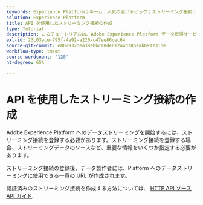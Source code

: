 ```yaml
---
keywords: Experience Platform；ホーム；人気の高いトピック；ストリーミング接続；ストリーミング接続の作成；API ガイド；チュートリアル；ストリーミング接続の作成；ストリーミング取得；取り込み；
solution: Experience Platform
title: API を使用したストリーミング接続の作成
type: Tutorial
description: このチュートリアルは、Adobe Experience Platform データ取得サービス API の一部であるストリーミング取得 API の使用を開始する際に役に立ちます。
exl-id: 23c03ace-795f-4a92-a220-c47ee86cec64
source-git-commit: e802932dea38ebbca8de012a4d285eab691231be
workflow-type: tm+mt
source-wordcount: '128'
ht-degree: 65%

---
```


# API を使用したストリーミング接続の作成

Adobe Experience Platform へのデータストリーミングを開始するには、ストリーミング接続を登録する必要があります。ストリーミング接続を登録する場合、ストリーミングデータのソースなど、重要な情報をいくつか指定する必要があります。

ストリーミング接続の登録後、データ製作者には、Platform へのデータストリーミングに使用できる一意の URL が作成されます。

認証済みのストリーミング接続を作成する方法については、 [HTTP API ソース API ガイド](../../sources/tutorials/api/create/streaming/http.md).
